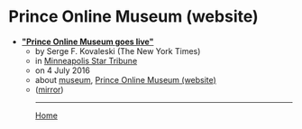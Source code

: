 # Prince Online Museum (website)

 - [**"Prince Online Museum goes live"**](https://www.startribune.com/prince-online-museum-goes-live/385492131/)<ul><li>by Serge F. Kovaleski (The New York Times)</li><li>in [Minneapolis Star Tribune](https://www.startribune.com/)</li><li>on 4 July 2016</li><li>about [museum](../../../topics/museum/index.md), [Prince Online Museum (website)](../../../topics/website/prince-online-museum/index.md)</li><li>([mirror](https://web.archive.org/web/*/https://www.startribune.com/prince-online-museum-goes-live/385492131/))</li><ul>

----

[Home](../index.md)
